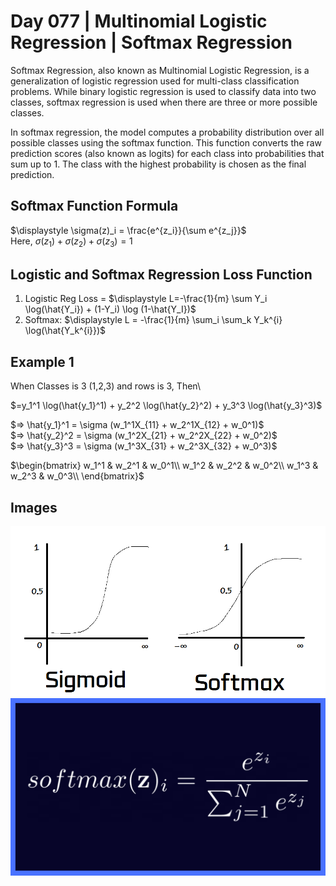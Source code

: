 # Day 077 | Multinomial Logistic Regression | Softmax Regression

Softmax Regression, also known as Multinomial Logistic Regression, is a generalization of logistic regression used for multi-class classification problems. While binary logistic regression is used to classify data into two classes, softmax regression is used when there are three or more possible classes.

In softmax regression, the model computes a probability distribution over all possible classes using the softmax function. This function converts the raw prediction scores (also known as logits) for each class into probabilities that sum up to 1. The class with the highest probability is chosen as the final prediction.

## Softmax Function Formula
$\displaystyle \sigma(z)_i = \frac{e^{z_i}}{\sum e^{z_j}}$\
Here, $\sigma(z_1)+\sigma(z_2)+\sigma(z_3) = 1$


## Logistic and Softmax Regression Loss Function
1. Logistic Reg Loss = $\displaystyle L=-\frac{1}{m} \sum Y_i \log(\hat{Y_i}) + (1-Y_i) \log (1-\hat{Y_I})$
2. Softmax:  $\displaystyle L = -\frac{1}{m} \sum_i \sum_k Y_k^{i} \log(\hat{Y_k^{i}})$

## Example 1
When Classes is 3 (1,2,3) and rows is 3, Then\

$=y_1^1 \log(\hat{y_1}^1) + y_2^2 \log(\hat{y_2}^2) + y_3^3 \log(\hat{y_3}^3)$

$=> \hat{y_1}^1 = \sigma (w_1^1X_{11} + w_2^1X_{12} + w_0^1)$\
$=> \hat{y_2}^2 = \sigma (w_1^2X_{21} + w_2^2X_{22} + w_0^2)$\
$=> \hat{y_3}^3 = \sigma (w_1^3X_{31} + w_2^3X_{32} + w_0^3)$

$\begin{bmatrix}
w_1^1 & w_2^1 & w_0^1\\
w_1^2 & w_2^2 & w_0^2\\
w_1^3 & w_2^3 & w_0^3\\
\end{bmatrix}$

## Images
![image1](assets/1.png)
![image1](assets/2.png)
